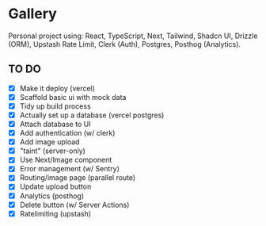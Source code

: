 # Gallery
Personal project using: React, TypeScript, Next, Tailwind, Shadcn UI, Drizzle (ORM), Upstash Rate Limit, Clerk (Auth), Postgres, Posthog (Analytics).


## TO DO

- [x] Make it deploy (vercel)
- [x] Scaffold basic ui with mock data
- [x] Tidy up build process
- [x] Actually set up a database (vercel postgres)
- [x] Attach database to UI
- [x] Add authentication (w/ clerk)
- [x] Add image upload
- [x] "taint" (server-only)
- [x] Use Next/Image component
- [x] Error management (w/ Sentry)
- [x] Routing/image page (parallel route)
- [x] Update upload button
- [x] Analytics (posthog)
- [x] Delete button (w/ Server Actions)
- [x] Ratelimiting (upstash)
